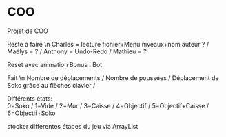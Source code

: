 # COO
Projet de COO 

Reste à faire \n
Charles = lecture fichier+Menu niveaux+nom auteur ? / Maëlys = ? / Anthony = Undo-Redo / Mathieu = ?

Reset avec animation
Bonus : Bot

Fait \n
Nombre de déplacements / Nombre de poussées / Déplacement de Soko grâce au flèches clavier / 

Différents états:             
0=Soko / 1=Vide / 2=Mur / 3=Caisse / 4=Objectif / 5=Objectif+Caisse / 6=Objectif+Soko

stocker differentes étapes du jeu via ArrayList
